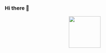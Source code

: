 ### Hi there 👋

<div id="header" align="center">
  <img src="https://giphy.com/embed/QHE5gWI0QjqF2" width="100"/>
</div>

<!--
**bionexi/bionexi** is a ✨ _special_ ✨ repository because its `README.md` (this file) appears on your GitHub profile.

Here are some ideas to get you started:

- 🔭 I’m currently working on ...
- 🌱 I’m currently learning ...
- 👯 I’m looking to collaborate on ...
- 🤔 I’m looking for help with ...
- 💬 Ask me about ...
- 📫 How to reach me: ...
- 😄 Pronouns: ...
- ⚡ Fun fact: ...
-->
